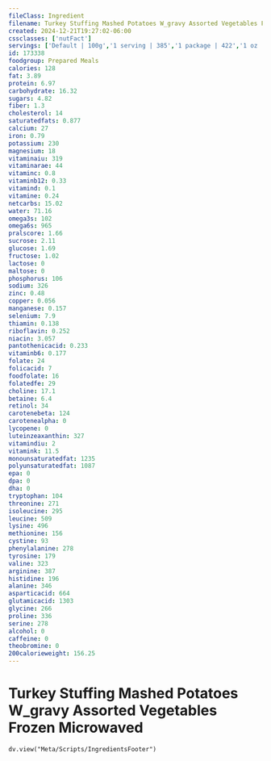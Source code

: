 ```yaml
---
fileClass: Ingredient
filename: Turkey Stuffing Mashed Potatoes W_gravy Assorted Vegetables Frozen Microwaved
created: 2024-12-21T19:27:02-06:00
cssclasses: ['nutFact']
servings: ['Default | 100g','1 serving | 385','1 package | 422','1 oz | 28.4']
id: 173338
foodgroup: Prepared Meals
calories: 128
fat: 3.89
protein: 6.97
carbohydrate: 16.32
sugars: 4.82
fiber: 1.3
cholesterol: 14
saturatedfats: 0.877
calcium: 27
iron: 0.79
potassium: 230
magnesium: 18
vitaminaiu: 319
vitaminarae: 44
vitaminc: 0.8
vitaminb12: 0.33
vitamind: 0.1
vitamine: 0.24
netcarbs: 15.02
water: 71.16
omega3s: 102
omega6s: 965
pralscore: 1.66
sucrose: 2.11
glucose: 1.69
fructose: 1.02
lactose: 0
maltose: 0
phosphorus: 106
sodium: 326
zinc: 0.48
copper: 0.056
manganese: 0.157
selenium: 7.9
thiamin: 0.138
riboflavin: 0.252
niacin: 3.057
pantothenicacid: 0.233
vitaminb6: 0.177
folate: 24
folicacid: 7
foodfolate: 16
folatedfe: 29
choline: 17.1
betaine: 6.4
retinol: 34
carotenebeta: 124
carotenealpha: 0
lycopene: 0
luteinzeaxanthin: 327
vitamindiu: 2
vitamink: 11.5
monounsaturatedfat: 1235
polyunsaturatedfat: 1087
epa: 0
dpa: 0
dha: 0
tryptophan: 104
threonine: 271
isoleucine: 295
leucine: 509
lysine: 496
methionine: 156
cystine: 93
phenylalanine: 278
tyrosine: 179
valine: 323
arginine: 387
histidine: 196
alanine: 346
asparticacid: 664
glutamicacid: 1303
glycine: 266
proline: 336
serine: 278
alcohol: 0
caffeine: 0
theobromine: 0
200calorieweight: 156.25
---
```


# Turkey Stuffing Mashed Potatoes W_gravy Assorted Vegetables Frozen Microwaved

```dataviewjs
dv.view("Meta/Scripts/IngredientsFooter")
```